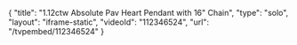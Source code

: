 {
    "title": "1.12ctw Absolute Pav Heart Pendant with 16\" Chain",
    "type": "solo",
    "layout": "iframe-static",
    "videoId": "112346524",
    "url": "\/tvpembed\/112346524"
}